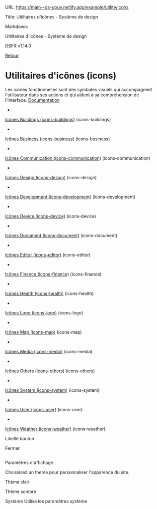 URL:
https://main--ds-gouv.netlify.app/example/utility/icons

Title:
Utilitaires d'icônes - Système de design

Markdown:

Utilitaires d'icônes - Système de design


DSFR v1.14.0


[Retour](../)


# Utilitaires d'icônes (icons)


Les icônes fonctionnelles sont des symboles visuels qui accompagnent l'utilisateur dans ses actions et qui aident à sa compréhension de l'interface.
[Documentation](https://www.systeme-de-design.gouv.fr/elements-d-interface/fondamentaux-techniques/icones)


-
[Icônes Buildings (icons-buildings)](icons-buildings/) (icons-buildings)


-
[Icônes Business (icons-business)](icons-business/) (icons-business)


-
[Icônes Communication (icons-communication)](icons-communication/) (icons-communication)


-
[Icônes Design (icons-design)](icons-design/) (icons-design)


-
[Icônes Development (icons-development)](icons-development/) (icons-development)


-
[Icônes Device (icons-device)](icons-device/) (icons-device)


-
[Icônes Document (icons-document)](icons-document/) (icons-document)


-
[Icônes Editor (icons-editor)](icons-editor/) (icons-editor)


-
[Icônes Finance (icons-finance)](icons-finance/) (icons-finance)


-
[Icônes Health (icons-health)](icons-health/) (icons-health)


-
[Icônes Logo (icons-logo)](icons-logo/) (icons-logo)


-
[Icônes Map (icons-map)](icons-map/) (icons-map)


-
[Icônes Media (icons-media)](icons-media/) (icons-media)


-
[Icônes Others (icons-others)](icons-others/) (icons-others)


-
[Icônes System (icons-system)](icons-system/) (icons-system)


-
[Icônes User (icons-user)](icons-user/) (icons-user)


-
[Icônes Weather (icons-weather)](icons-weather/) (icons-weather)


Libellé bouton


Fermer


##
Paramètres d'affichage


Choisissez un thème pour personnaliser l'apparence du site.


Thème clair


Thème sombre


Système
Utilise les paramètres système
